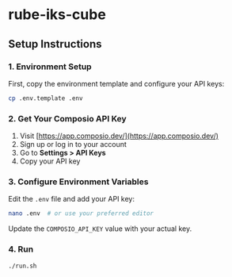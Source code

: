 # rube-iks-cube

## Setup Instructions

### 1. Environment Setup

First, copy the environment template and configure your API keys:

```bash
cp .env.template .env
```

### 2. Get Your Composio API Key

1. Visit [https://app.composio.dev/](https://app.composio.dev/)
2. Sign up or log in to your account
3. Go to **Settings > API Keys**
4. Copy your API key

### 3. Configure Environment Variables

Edit the `.env` file and add your API key:

```bash
nano .env  # or use your preferred editor
```

Update the `COMPOSIO_API_KEY` value with your actual key.

### 4. Run

```bash
./run.sh
```